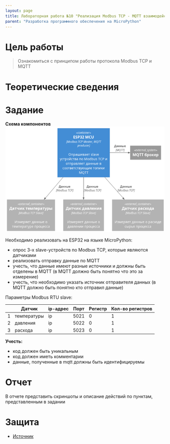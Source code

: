 ```yaml
---
layout: page
title: Лабораторная работа №10 "Реализация Modbus TCP - MQTT взаимодействия"
parent: "Разработка программного обеспечения на MicroPython"
---
```



# Цель работы
> Ознакомиться с принципом работы протокола Modbus TCP и MQTT

# Теоретические сведения

# Задание
**Схема компонентов**
![Схема взаимодействия компонентов](static/scheme.png)

Необходимо реализовать на ESP32 на языке MicroPython:
* опрос 3-х slave-устройств по Modbus TCP, которые являются датчиками
* реализовать отправку данные по MQTT
* учесть, что данные имеют разные источники и должны быть отделены в MQTT (в MQTT должно быть понятно что это за измерение)
* учесть, что необходимо указать источник отправителя данных (в MQTT должно быть понятно кто отправил данные)

Параметры Modbus RTU slave:

|     | Датчик      | ip-адрес | Порт | Регистр | Кол-во регистров |
| --- | ----------- | -------- | ---- | ------- | ---------------- |
| 1   | температуры | ip       | 5021 | 0       | 1                |
| 2   | давления    | ip       | 5022 | 0       | 1                |
| 3   | расхода     | ip       | 5023 | 0       | 1                |

**Учесть:**
* код должен быть уникальным
* код должен иметь комментарии
* данные, полученные в mqtt должны быть идентифицируемы

# Отчет
В отчете представить скриншоты и описание действий по пунктам, представленным в задании

# Защита
* [Источник]()
